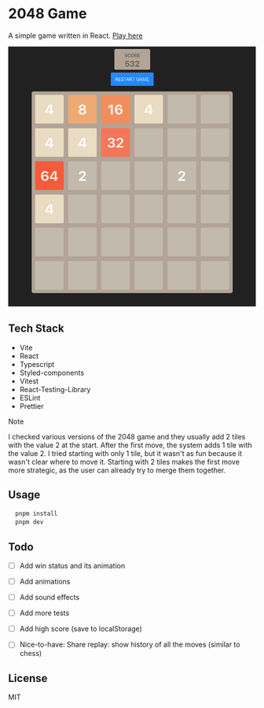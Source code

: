 # 2048 Game

A simple game written in React. [Play here](https://2048-game-react-vite.netlify.app/)

![2048 Game](.docs/2048.png)


## Tech Stack

- Vite
- React
- Typescript
- Styled-components
- Vitest
- React-Testing-Library
- ESLint
- Prettier

> [!NOTE]
> I checked various versions of the 2048 game and they usually add 2 tiles with the value 2 at the start. After the first move, the system adds 1 tile with the value 2. I tried starting with only 1 tile, but it wasn't as fun because it wasn't clear where to move it. Starting with 2 tiles makes the first move more strategic, as the user can already try to merge them together.

## Usage

```bash
  pnpm install
  pnpm dev
```

## Todo

- [ ] Add win status and its animation
- [ ] Add animations
- [ ] Add sound effects
- [ ] Add more tests
- [ ] Add high score (save to localStorage)
- [ ] Nice-to-have: Share replay: show history of all the moves (similar to chess)


## License

MIT
